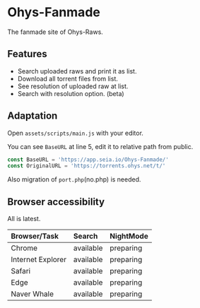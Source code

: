 # Ohys-Fanmade

The fanmade site of Ohys-Raws.

## Features

- Search uploaded raws and print it as list.
- Download all torrent files from list.
- See resolution of uploaded raw at list.
- Search with resolution option. (beta)

## Adaptation

Open `assets/scripts/main.js` with your editor.

You can see `BaseURL` at line 5, edit it to relative path from public.

```js
const BaseURL = 'https://app.seia.io/Ohys-Fanmade/'
const OriginalURL = 'https://torrents.ohys.net/t/'
```

Also migration of `port.php`(no.php) is needed.

## Browser accessibility

All is latest.

| Browser/Task      | Search         | NightMode      |
| :-------------    | :------------- | :------------- |
| Chrome            | available      | preparing      |
| Internet Explorer | available      | preparing      |
| Safari            | available      | preparing      |
| Edge              | available      | preparing      |
| Naver Whale       | available      | preparing      |
